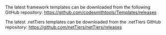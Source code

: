 The latest framework templates can be downloaded from the following GitHub
repository: https://github.com/codesmithtools/Templates/releases

The latest .netTiers templates can be downloaded from the .netTiers GitHub
repository: https://github.com/netTiers/netTiers/releases